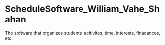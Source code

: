 # ScheduleSoftware_William_Vahe_Shahan
The software that organizes students' acitivites, time, interests, finacances, etc.
